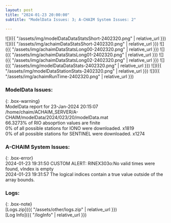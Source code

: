 ```yaml
---
layout: post
title: "2024-01-23 20:00:00"
subtitle: "ModelData Issues: 3; A-CHAIM System Issues: 2"

---
```


![]({{ "/assets/img/modelDataDataStatsShort-2402320.png" | relative_url }})
![]({{ "/assets/img/achaimDataStatsShort-2402320.png" | relative_url }})
![]({{ "/assets/img/achaimDataStatsLong00-2402320.png" | relative_url }})
![]({{ "/assets/img/achaimDataStatsLong01-2402320.png" | relative_url }})
![]({{ "/assets/img/achaimDataStatsLong02-2402320.png" | relative_url }})
![]({{ "/assets/img/modelDataDataStats-2402320.png" | relative_url }})
![]({{ "/assets/img/modelDataStationStats-2402320.png" | relative_url }})
![]({{ "/assets/img/achaimRunTime-2402320.png" | relative_url }})


### ModelData Issues:  
  
{: .box-warning}  
 ModelData report for 23-Jan-2024 20:15:07   
 /home/chaim/ACHAIM_SERVER/A-CHAIM/modelData/2024/023/20/modelData.mat   
 66.3273% of RIO absoprtion values are finite   
 0% of all possible stations for IONO were downloaded. x1819   
 0% of all possible stations for SENTINEL were downloaded. x1274   
  
### A-CHAIM System Issues:  
  
{: .box-error}  
2024-01-23 19:31:50 CUSTOM ALERT: RINEX303o:No valid times were found, vIndex is empty  
2024-01-23 19:31:57 The logical indices contain a true value outside of the array bounds.  

### Logs:  
  
{: .box-note}  
[Logs.zip]({{ "/assets/other/logs.zip" | relative_url }})  
[Log Info]({{ "/logInfo" | relative_url }})  
